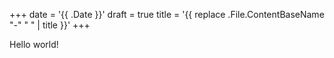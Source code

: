 +++
date = '{{ .Date }}'
draft = true
title = '{{ replace .File.ContentBaseName "-" " " | title }}'
+++

Hello world!